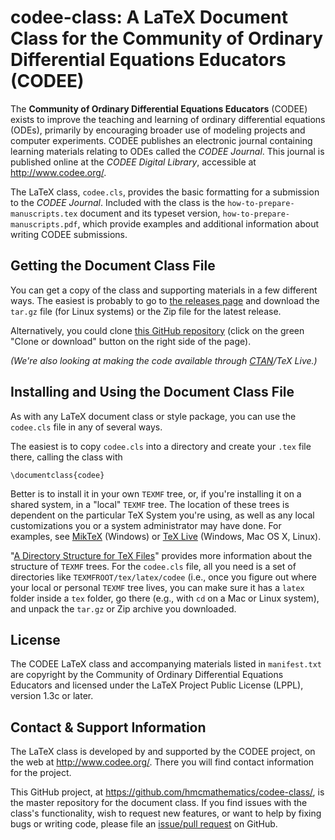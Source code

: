 # codee-class: A LaTeX Document Class for the Community of Ordinary Differential Equations Educators (CODEE)


The **Community of Ordinary Differential Equations Educators** (CODEE) exists to
improve the teaching and learning of ordinary differential
equations (ODEs), primarily by encouraging broader use of modeling
projects and computer experiments.  CODEE publishes an electronic journal containing learning materials relating to ODEs called the _CODEE Journal_. This journal is published online at the _CODEE Digital Library_, accessible at http://www.codee.org/.

The LaTeX class, `codee.cls`, provides the basic formatting for a
submission to the _CODEE Journal_.  Included with the class is the
`how-to-prepare-manuscripts.tex` document and its typeset version,
`how-to-prepare-manuscripts.pdf`, which provide examples and
additional information about writing CODEE submissions.


## Getting the Document Class File

You can get a copy of the class and supporting materials in a few different ways.  The easiest is probably to go to [the releases page](https://github.com/hmcmathematics/codee-class/releases) and download the `tar.gz` file (for Linux systems) or the Zip file for the latest release.

Alternatively, you could clone [this GitHub repository](https://github.com/hmcmathematics/codee-class) (click on the green "Clone or download" button on the right side of the page).

_(We're also looking at making the code available through [CTAN](http://www.ctan.org)/TeX Live.)_


## Installing and Using the Document Class File

As with any LaTeX document class or style package, you can use the `codee.cls` file in any of several ways.

The easiest is to copy `codee.cls` into a directory and create your `.tex` file there, calling the class with

    \documentclass{codee}

Better is to install it in your own `TEXMF` tree, or, if you're installing it on a shared system, in a "local" `TEXMF` tree.  The location of these trees is dependent on the particular TeX System you're using, as well as any local customizations you or a system administrator may have done.  For examples, see [MikTeX](http://docs.miktex.org/manual/localadditions.html) (Windows) or [TeX Live](http://www.tug.org/texlive/doc/texlive-en/texlive-en.html#x1-360003.4.6) (Windows, Mac OS X, Linux).

"[A Directory Structure for TeX Files](http://tug.ctan.org/tds/tds.html)" provides more information about the structure of `TEXMF` trees.  For the `codee.cls` file, all you need is a set of directories like `TEXMFROOT/tex/latex/codee` (i.e., once you figure out where your local or personal `TEXMF` tree lives, you can make sure it has a `latex` folder inside a `tex` folder, go there (e.g., with `cd` on a Mac or Linux system), and unpack the `tar.gz` or Zip archive you downloaded.


## License

The CODEE LaTeX class and accompanying materials listed in
`manifest.txt` are copyright by the Community of Ordinary
Differential Equations Educators and licensed under the LaTeX
Project Public License (LPPL), version 1.3c or later.


## Contact & Support Information

The LaTeX class is developed by and supported by the CODEE
project, on the web at http://www.codee.org/.  There you will find
contact information for the project.

This GitHub project, at
https://github.com/hmcmathematics/codee-class/, is the master
repository for the document class.  If you find issues with the
class's functionality, wish to request new features, or want to help by fixing bugs or writing code, please file
an [issue/pull request](https://github.com/hmcmathematics/codee-class/issues) on GitHub.
